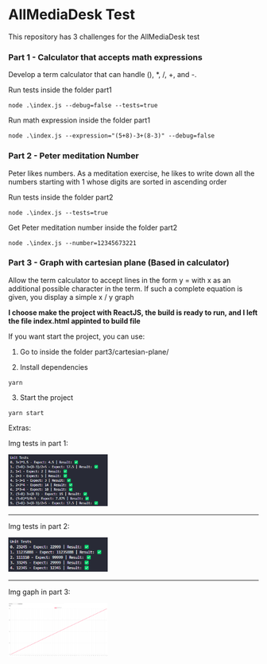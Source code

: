 # AllMediaDesk Test
This repository has 3 challenges for the AllMediaDesk test

### Part 1 - Calculator that accepts math expressions
Develop a term calculator that can handle (), *, /, +, and -.

Run tests inside the folder part1
```
node .\index.js --debug=false --tests=true
```

Run math expression inside the folder part1
```
node .\index.js --expression="(5+8)-3+(8-3)" --debug=false
```

### Part 2 - Peter meditation Number
Peter likes numbers. As a meditation exercise, he likes to write down all the numbers starting with 1
whose digits are sorted in ascending order

Run tests inside the folder part2
```
node .\index.js --tests=true
```

Get Peter meditation number inside the folder part2
```
node .\index.js --number=12345673221
```

### Part 3 - Graph with cartesian plane (Based in calculator)
Allow the term calculator to accept lines in the form y = <TERM> with x as an additional possible
character in the term. If such a complete equation is given, you display a simple x / y graph

**I choose make the project with ReactJS, the build is ready to run, and I left the file index.html appinted to build file**

If you want start the project, you can use:

1. Go to inside the folder part3/cartesian-plane/

2. Install dependencies
```
yarn
```

3. Start the project
```
yarn start
```

Extras:

Img tests in part 1:

<img width="200" src="./imgs/tests-part1.png"/>

<hr />

Img tests in part 2:

<img width="200" src="./imgs/tests-part2.png"/>

<hr />

Img gaph in part 3:

<img width="200" src="./imgs/tests-part3.png"/>